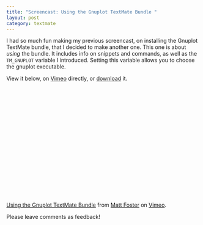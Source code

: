 ```yaml
--- 
title: "Screencast: Using the Gnuplot TextMate Bundle "
layout: post
category: textmate
---
```

I had so much fun making my previous screencast, on installing the Gnuplot TextMate bundle, that I decided to make another one. This one is about _using_ the bundle. It includes info on snippets and commands, as well as the `TM_GNUPLOT` variable I introduced. Setting this variable allows you to choose the gnuplot executable. 

View it below, on [Vimeo](http://www.vimeo.com/2195460 "Using the Gnuplot TextMate Bundle on Vimeo") directly, or [download](http://www.vimeo.com/download/video:86076589?e=1226262331&amp;h=4f1bb01b0cdbe49822acc1dcef48cbc8) it.

<object width="400" height="300"><param name="allowfullscreen" value="true" /><param name="allowscriptaccess" value="always" /><param name="movie" value="http://vimeo.com/moogaloop.swf?clip_id=2195460&amp;server=vimeo.com&amp;show_title=1&amp;show_byline=1&amp;show_portrait=0&amp;color=&amp;fullscreen=1" /><embed src="http://vimeo.com/moogaloop.swf?clip_id=2195460&amp;server=vimeo.com&amp;show_title=1&amp;show_byline=1&amp;show_portrait=0&amp;color=&amp;fullscreen=1" type="application/x-shockwave-flash" allowfullscreen="true" allowscriptaccess="always" width="400" height="300"></embed></object><br /><a href="http://vimeo.com/2195460">Using the Gnuplot TextMate Bundle</a> from <a href="http://vimeo.com/user750148">Matt Foster</a> on <a href="http://vimeo.com">Vimeo</a>.

Please leave comments as feedback!
